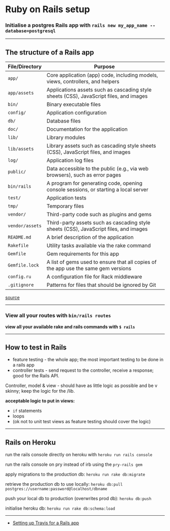 # Ruby on Rails setup

### Initialise a postgres Rails app with `rails new my_app_name --database=postgresql`

---
## The structure of a Rails app

File/Directory	| Purpose  
------ | ------  
`app/`	| Core application (app) code, including models, views, controllers, and helpers  
`app/assets`	| Applications assets such as cascading style sheets (CSS), JavaScript files, and images  
`bin/`	| Binary executable files  
`config/`	| Application configuration  
`db/`	| Database files  
`doc/`	| Documentation for the application  
`lib/`	| Library modules  
`lib/assets`	| Library assets such as cascading style sheets (CSS), JavaScript files, and images  
`log/`	| Application log files  
`public/`	| Data accessible to the public (e.g., via web browsers), such as error pages  
`bin/rails`	| A program for generating code, opening console sessions, or starting a local server  
`test/`	| Application tests  
`tmp/`	| Temporary files  
`vendor/`	| Third-party code such as plugins and gems  
`vendor/assets`	| Third-party assets such as cascading style sheets (CSS), JavaScript files, and images  
`README.md`	| A brief description of the application  
`Rakefile`	| Utility tasks available via the rake command  
`Gemfile`	| Gem requirements for this app  
`Gemfile.lock`	| A list of gems used to ensure that all copies of the app use the same gem versions  
`config.ru`	| A configuration file for Rack middleware  
`.gitignore`	| Patterns for files that should be ignored by Git  

[source](https://www.learnenough.com/ruby-on-rails-4th-edition-tutorial/beginning)

---

### View all your routes with `bin/rails routes`

**view all your available rake and rails commands with `$ rails`**  

---

## How to test in Rails

* feature testing - the whole app; the most important testing to be done in a rails app
* controller tests - send request to the controller, receive a response; good for the Rails API.

Controller, model & view - should have as little logic as possible and be v skinny; keep the logic for the /lib.

**acceptable logic to put in views:**

* `if` statements
* loops
* (ok not to unit test views as feature testing should cover the logic)

---

## Rails on Heroku 

run the rails console directly on heroku with `heroku run rails console`  

run the rails console on pry instead of irb using the `pry-rails gem`  

apply migrations to the production db: `heroku run rake db:migrate`  

retrieve the production db to use locally: `heroku db:pull postgres://username:password@localhost/dbname`  

push your local db to production (overwrites prod db): `heroku db:push`  

initialise heroku db: `heroku run rake db:schema:load`

---

* [Setting up Travis for a Rails app](https://medium.com/full-taxx/how-to-setup-travis-ci-for-a-rails-application-78a453963300)
